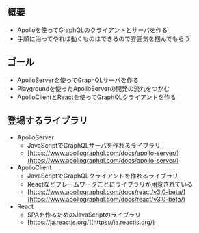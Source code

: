 ## 概要

- Apolloを使ってGraphQLのクライアントとサーバを作る
- 手順に沿ってやれば動くものはできるので雰囲気を掴んでもらう

## ゴール

- ApolloServerを使ってGraphQLサーバを作る
- Playgroundを使ったApolloServerの開発の流れをつかむ
- ApolloClientとReactを使ってGraphQLクライアントを作る

## 登場するライブラリ

- ApolloServer
    - JavaScriptでGraphQLサーバを作れるライブラリ
    - [https://www.apollographql.com/docs/apollo-server/](https://www.apollographql.com/docs/apollo-server/)
- ApolloClient
    - JavaScriptでGraphQLクライアントを作れるライブラリ
    - Reactなどフレームワークごとにライブラリが用意されている
    - [https://www.apollographql.com/docs/react/v3.0-beta/](https://www.apollographql.com/docs/react/v3.0-beta/)
- React
    - SPAを作るためのJavaScriptのライブラリ
    - [https://ja.reactjs.org/](https://ja.reactjs.org/)

